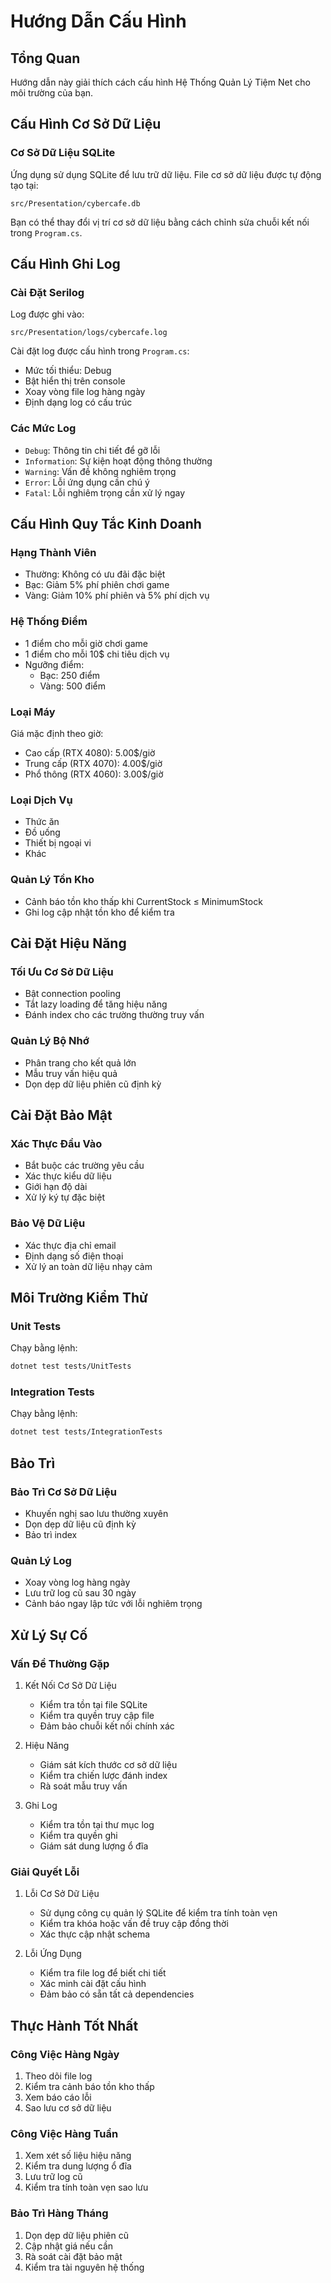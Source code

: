 # Hướng Dẫn Cấu Hình

## Tổng Quan
Hướng dẫn này giải thích cách cấu hình Hệ Thống Quản Lý Tiệm Net cho môi trường của bạn.

## Cấu Hình Cơ Sở Dữ Liệu

### Cơ Sở Dữ Liệu SQLite
Ứng dụng sử dụng SQLite để lưu trữ dữ liệu. File cơ sở dữ liệu được tự động tạo tại:
```
src/Presentation/cybercafe.db
```

Bạn có thể thay đổi vị trí cơ sở dữ liệu bằng cách chỉnh sửa chuỗi kết nối trong `Program.cs`.

## Cấu Hình Ghi Log

### Cài Đặt Serilog
Log được ghi vào:
```
src/Presentation/logs/cybercafe.log
```

Cài đặt log được cấu hình trong `Program.cs`:
- Mức tối thiểu: Debug
- Bật hiển thị trên console
- Xoay vòng file log hàng ngày
- Định dạng log có cấu trúc

### Các Mức Log
- `Debug`: Thông tin chi tiết để gỡ lỗi
- `Information`: Sự kiện hoạt động thông thường
- `Warning`: Vấn đề không nghiêm trọng
- `Error`: Lỗi ứng dụng cần chú ý
- `Fatal`: Lỗi nghiêm trọng cần xử lý ngay

## Cấu Hình Quy Tắc Kinh Doanh

### Hạng Thành Viên
- Thường: Không có ưu đãi đặc biệt
- Bạc: Giảm 5% phí phiên chơi game
- Vàng: Giảm 10% phí phiên và 5% phí dịch vụ

### Hệ Thống Điểm
- 1 điểm cho mỗi giờ chơi game
- 1 điểm cho mỗi 10$ chi tiêu dịch vụ
- Ngưỡng điểm:
  - Bạc: 250 điểm
  - Vàng: 500 điểm

### Loại Máy
Giá mặc định theo giờ:
- Cao cấp (RTX 4080): 5.00$/giờ
- Trung cấp (RTX 4070): 4.00$/giờ
- Phổ thông (RTX 4060): 3.00$/giờ

### Loại Dịch Vụ
- Thức ăn
- Đồ uống
- Thiết bị ngoại vi
- Khác

### Quản Lý Tồn Kho
- Cảnh báo tồn kho thấp khi CurrentStock ≤ MinimumStock
- Ghi log cập nhật tồn kho để kiểm tra

## Cài Đặt Hiệu Năng

### Tối Ưu Cơ Sở Dữ Liệu
- Bật connection pooling
- Tắt lazy loading để tăng hiệu năng
- Đánh index cho các trường thường truy vấn

### Quản Lý Bộ Nhớ
- Phân trang cho kết quả lớn
- Mẫu truy vấn hiệu quả
- Dọn dẹp dữ liệu phiên cũ định kỳ

## Cài Đặt Bảo Mật

### Xác Thực Đầu Vào
- Bắt buộc các trường yêu cầu
- Xác thực kiểu dữ liệu
- Giới hạn độ dài
- Xử lý ký tự đặc biệt

### Bảo Vệ Dữ Liệu
- Xác thực địa chỉ email
- Định dạng số điện thoại
- Xử lý an toàn dữ liệu nhạy cảm

## Môi Trường Kiểm Thử

### Unit Tests
Chạy bằng lệnh:
```bash
dotnet test tests/UnitTests
```

### Integration Tests
Chạy bằng lệnh:
```bash
dotnet test tests/IntegrationTests
```

## Bảo Trì

### Bảo Trì Cơ Sở Dữ Liệu
- Khuyến nghị sao lưu thường xuyên
- Dọn dẹp dữ liệu cũ định kỳ
- Bảo trì index

### Quản Lý Log
- Xoay vòng log hàng ngày
- Lưu trữ log cũ sau 30 ngày
- Cảnh báo ngay lập tức với lỗi nghiêm trọng

## Xử Lý Sự Cố

### Vấn Đề Thường Gặp
1. Kết Nối Cơ Sở Dữ Liệu
   - Kiểm tra tồn tại file SQLite
   - Kiểm tra quyền truy cập file
   - Đảm bảo chuỗi kết nối chính xác

2. Hiệu Năng
   - Giám sát kích thước cơ sở dữ liệu
   - Kiểm tra chiến lược đánh index
   - Rà soát mẫu truy vấn

3. Ghi Log
   - Kiểm tra tồn tại thư mục log
   - Kiểm tra quyền ghi
   - Giám sát dung lượng ổ đĩa

### Giải Quyết Lỗi
1. Lỗi Cơ Sở Dữ Liệu
   - Sử dụng công cụ quản lý SQLite để kiểm tra tính toàn vẹn
   - Kiểm tra khóa hoặc vấn đề truy cập đồng thời
   - Xác thực cập nhật schema

2. Lỗi Ứng Dụng
   - Kiểm tra file log để biết chi tiết
   - Xác minh cài đặt cấu hình
   - Đảm bảo có sẵn tất cả dependencies

## Thực Hành Tốt Nhất

### Công Việc Hàng Ngày
1. Theo dõi file log
2. Kiểm tra cảnh báo tồn kho thấp
3. Xem báo cáo lỗi
4. Sao lưu cơ sở dữ liệu

### Công Việc Hàng Tuần
1. Xem xét số liệu hiệu năng
2. Kiểm tra dung lượng ổ đĩa
3. Lưu trữ log cũ
4. Kiểm tra tính toàn vẹn sao lưu

### Bảo Trì Hàng Tháng
1. Dọn dẹp dữ liệu phiên cũ
2. Cập nhật giá nếu cần
3. Rà soát cài đặt bảo mật
4. Kiểm tra tài nguyên hệ thống